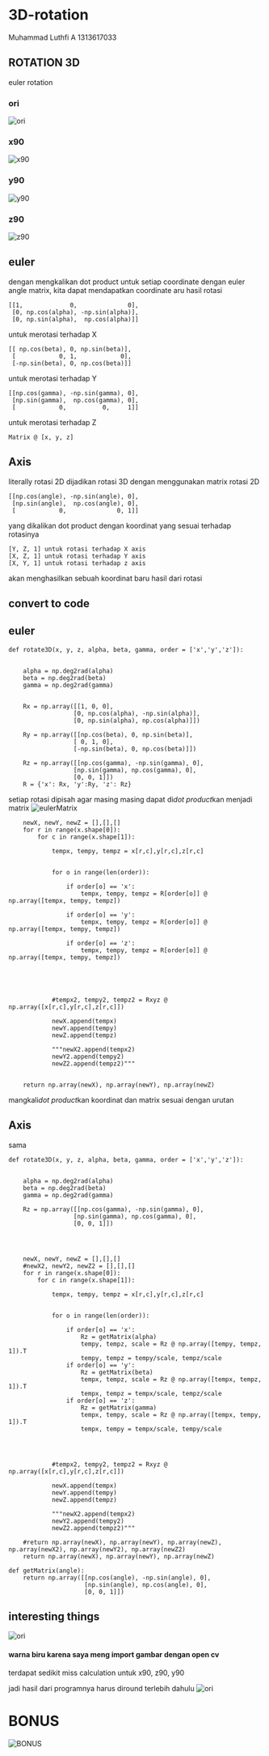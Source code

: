 # 3D-rotation

Muhammad Luthfi A
1313617033
## ROTATION 3D
euler rotation 
### ori
![ori](https://github.com/LLuthfiY/3D-rotation/blob/master/img/ori.jpg)



### x90
![x90](https://github.com/LLuthfiY/3D-rotation/blob/master/img/x90.jpg)



### y90
![y90](https://github.com/LLuthfiY/3D-rotation/blob/master/img/y90.jpg)



### z90
![z90](https://github.com/LLuthfiY/3D-rotation/blob/master/img/z90.jpg)


## euler

dengan mengkalikan dot product untuk setiap coordinate dengan euler angle matrix, kita dapat mendapatkan coordinate aru hasil rotasi

```
[[1,             0,              0],
 [0, np.cos(alpha), -np.sin(alpha)],
 [0, np.sin(alpha),  np.cos(alpha)]]
```
untuk merotasi terhadap X


```
[[ np.cos(beta), 0, np.sin(beta)],
 [            0, 1,            0],
 [-np.sin(beta), 0, np.cos(beta)]]
```
untuk merotasi terhadap Y


```
[[np.cos(gamma), -np.sin(gamma), 0],
 [np.sin(gamma),  np.cos(gamma), 0],
 [            0,          0,     1]]
```
untuk merotasi terhadap Z


```
Matrix @ [x, y, z]
```

## Axis
literally rotasi 2D dijadikan rotasi 3D
dengan menggunakan matrix rotasi 2D
```
[[np.cos(angle), -np.sin(angle), 0],
 [np.sin(angle),  np.cos(angle), 0],
 [            0,              0, 1]]
```
yang dikalikan dot product dengan koordinat yang sesuai terhadap rotasinya
```
[Y, Z, 1] untuk rotasi terhadap X axis
[X, Z, 1] untuk rotasi terhadap Y axis
[X, Y, 1] untuk rotasi terhadap z axis
```
akan menghasilkan sebuah koordinat baru hasil dari rotasi 

## convert to code

## euler
```
def rotate3D(x, y, z, alpha, beta, gamma, order = ['x','y','z']):
    
    
    alpha = np.deg2rad(alpha)
    beta = np.deg2rad(beta)
    gamma = np.deg2rad(gamma)
    
    
    Rx = np.array([[1, 0, 0],
                  [0, np.cos(alpha), -np.sin(alpha)],
                  [0, np.sin(alpha), np.cos(alpha)]])
    
    Ry = np.array([[np.cos(beta), 0, np.sin(beta)],
                  [ 0, 1, 0],
                  [-np.sin(beta), 0, np.cos(beta)]])
    
    Rz = np.array([[np.cos(gamma), -np.sin(gamma), 0],
                  [np.sin(gamma), np.cos(gamma), 0],
                  [0, 0, 1]])
    R = {'x': Rx, 'y':Ry, 'z': Rz}
```
setiap rotasi dipisah agar masing masing dapat di*dot product*kan menjadi matrix 
![eulerMatrix](https://github.com/LLuthfiY/3D-rotation/blob/master/img/unnecessary/Untitled.jpg)


```
    newX, newY, newZ = [],[],[]
    for r in range(x.shape[0]):
        for c in range(x.shape[1]):
            
            tempx, tempy, tempz = x[r,c],y[r,c],z[r,c]
            
            
            for o in range(len(order)):
                
                if order[o] == 'x':
                    tempx, tempy, tempz = R[order[o]] @ np.array([tempx, tempy, tempz])
                    
                if order[o] == 'y':
                    tempx, tempy, tempz = R[order[o]] @ np.array([tempx, tempy, tempz])
                    
                if order[o] == 'z':
                    tempx, tempy, tempz = R[order[o]] @ np.array([tempx, tempy, tempz])
                    
            
            
            
            
            #tempx2, tempy2, tempz2 = Rxyz @ np.array([x[r,c],y[r,c],z[r,c]])
            
            newX.append(tempx)
            newY.append(tempy)
            newZ.append(tempz)
            
            """newX2.append(tempx2)
            newY2.append(tempy2)
            newZ2.append(tempz2)"""
    
    
    return np.array(newX), np.array(newY), np.array(newZ)
```
mangkali*dot product*kan koordinat dan matrix sesuai dengan urutan 


## Axis
sama
```
def rotate3D(x, y, z, alpha, beta, gamma, order = ['x','y','z']):
    
    
    alpha = np.deg2rad(alpha)
    beta = np.deg2rad(beta)
    gamma = np.deg2rad(gamma)
    
    Rz = np.array([[np.cos(gamma), -np.sin(gamma), 0],
                  [np.sin(gamma), np.cos(gamma), 0],
                  [0, 0, 1]])
    
    
        

    newX, newY, newZ = [],[],[]
    #newX2, newY2, newZ2 = [],[],[]
    for r in range(x.shape[0]):
        for c in range(x.shape[1]):
            
            tempx, tempy, tempz = x[r,c],y[r,c],z[r,c]
            
            
            for o in range(len(order)):
                
                if order[o] == 'x':
                    Rz = getMatrix(alpha)
                    tempy, tempz, scale = Rz @ np.array([tempy, tempz, 1]).T
                    tempy, tempz = tempy/scale, tempz/scale
                if order[o] == 'y':
                    Rz = getMatrix(beta)
                    tempx, tempz, scale = Rz @ np.array([tempx, tempz, 1]).T
                    tempx, tempz = tempx/scale, tempz/scale
                if order[o] == 'z':
                    Rz = getMatrix(gamma)
                    tempx, tempy, scale = Rz @ np.array([tempx, tempy, 1]).T
                    tempx, tempy = tempx/scale, tempy/scale
            
            
            
            
            #tempx2, tempy2, tempz2 = Rxyz @ np.array([x[r,c],y[r,c],z[r,c]])
            
            newX.append(tempx)
            newY.append(tempy)
            newZ.append(tempz)
            
            """newX2.append(tempx2)
            newY2.append(tempy2)
            newZ2.append(tempz2)"""
    
    #return np.array(newX), np.array(newY), np.array(newZ),   np.array(newX2), np.array(newY2), np.array(newZ2)
    return np.array(newX), np.array(newY), np.array(newZ)
```

```
def getMatrix(angle):
    return np.array([[np.cos(angle), -np.sin(angle), 0],
                     [np.sin(angle), np.cos(angle), 0],
                     [0, 0, 1]])
```
## interesting things
![ori](https://github.com/LLuthfiY/3D-rotation/blob/master/img/Untitled2.jpg)
#### warna biru karena saya meng import gambar dengan open cv
terdapat sedikit miss calculation untuk x90, z90, y90

jadi hasil dari programnya harus diround terlebih dahulu
![ori](https://github.com/LLuthfiY/3D-rotation/blob/master/img/all90.jpg)


# BONUS
![BONUS](https://github.com/LLuthfiY/3D-rotation/blob/master/img/unnecessary/meme.jpg)
